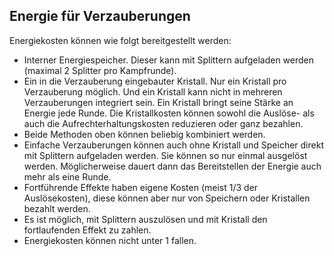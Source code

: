 ## Energie für Verzauberungen

Energiekosten können wie folgt bereitgestellt werden:

* Interner Energiespeicher. Dieser kann mit Splittern aufgeladen werden (maximal 2 Splitter pro Kampfrunde).
* Ein in die Verzauberung eingebauter Kristall. Nur ein Kristall pro Verzauberung möglich. Und ein Kristall kann nicht
in mehreren Verzauberungen integriert sein. Ein Kristall bringt seine Stärke an Energie jede Runde. Die Kristallkosten
können sowohl die Auslöse- als auch die Aufrechterhaltungskosten reduzieren oder ganz bezahlen.
* Beide Methoden oben können beliebig kombiniert werden.
* Einfache Verzauberungen können auch ohne Kristall und Speicher direkt mit Splittern aufgeladen werden. Sie können so
nur einmal ausgelöst werden. Möglicherweise dauert dann das Bereitstellen der Energie auch mehr als eine Runde.
* Fortführende Effekte haben eigene Kosten (meist 1/3 der Auslösekosten), diese können aber nur von Speichern oder
Kristallen bezahlt werden.
* Es ist möglich, mit Splittern auszulösen und mit Kristall den fortlaufenden Effekt zu zahlen.
* Energiekosten können nicht unter 1 fallen.
